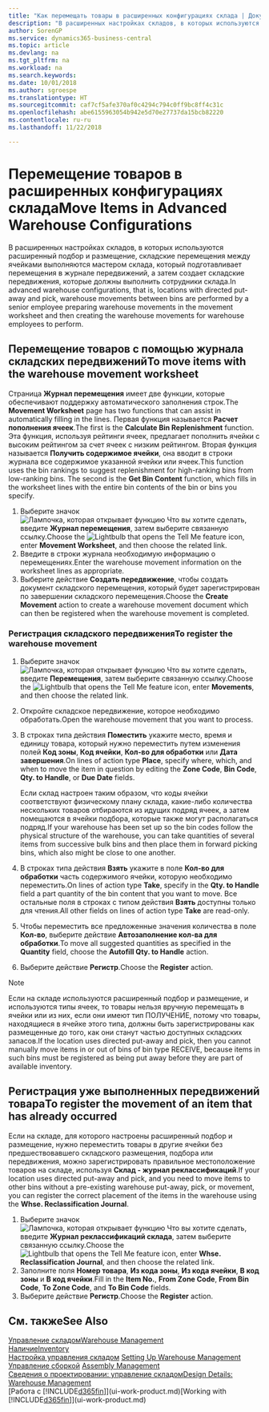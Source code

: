 ```yaml
---
title: "Как перемещать товары в расширенных конфигурациях склада | Документы Майкрософт"
description: "В расширенных настройках складов, в которых используются расширенный подбор и размещение, складские перемещения между ячейками выполняются мастером склада, который подготавливает перемещения в журнале передвижений, а затем создает складские передвижения, которые должны выполнить сотрудники склада."
author: SorenGP
ms.service: dynamics365-business-central
ms.topic: article
ms.devlang: na
ms.tgt_pltfrm: na
ms.workload: na
ms.search.keywords: 
ms.date: 10/01/2018
ms.author: sgroespe
ms.translationtype: HT
ms.sourcegitcommit: caf7cf5afe370af0c4294c794c0ff9bc8ff4c31c
ms.openlocfilehash: abe6155963054b942e5d70e27737da15bcb82220
ms.contentlocale: ru-ru
ms.lasthandoff: 11/22/2018

---
```

# <a name="move-items-in-advanced-warehouse-configurations"></a><span data-ttu-id="631cc-103">Перемещение товаров в расширенных конфигурациях склада</span><span class="sxs-lookup"><span data-stu-id="631cc-103">Move Items in Advanced Warehouse Configurations</span></span>
<span data-ttu-id="631cc-104">В расширенных настройках складов, в которых используются расширенный подбор и размещение, складские перемещения между ячейками выполняются мастером склада, который подготавливает перемещения в журнале передвижений, а затем создает складские передвижения, которые должны выполнить сотрудники склада.</span><span class="sxs-lookup"><span data-stu-id="631cc-104">In advanced warehouse configurations, that is, locations with directed put-away and pick, warehouse movements between bins are performed by a senior employee preparing warehouse movements in the movement worksheet and then creating the warehouse movements for warehouse employees to perform.</span></span>  

## <a name="to-move-items-with-the-warehouse-movement-worksheet"></a><span data-ttu-id="631cc-105">Перемещение товаров с помощью журнала складских передвижений</span><span class="sxs-lookup"><span data-stu-id="631cc-105">To move items with the warehouse movement worksheet</span></span>
<span data-ttu-id="631cc-106">Страница **Журнал перемещения** имеет две функции, которые обеспечивают поддержку автоматического заполнения строк.</span><span class="sxs-lookup"><span data-stu-id="631cc-106">The **Movement Worksheet** page has two functions that can assist in automatically filling in the lines.</span></span> <span data-ttu-id="631cc-107">Первая функция называется **Расчет пополнения ячеек**.</span><span class="sxs-lookup"><span data-stu-id="631cc-107">The first is the **Calculate Bin Replenishment** function.</span></span> <span data-ttu-id="631cc-108">Эта функция, используя рейтинги ячеек, предлагает пополнить ячейки с высоким рейтингом за счет ячеек с низким рейтингом. Вторая функция называется **Получить содержимое ячейки**, она вводит в строки журнала все содержимое указанной ячейки или ячеек.</span><span class="sxs-lookup"><span data-stu-id="631cc-108">This function uses the bin rankings to suggest replenishment for high-ranking bins from low-ranking bins. The second is the **Get Bin Content** function, which fills in the worksheet lines with the entire bin contents of the bin or bins you specify.</span></span>

1.  <span data-ttu-id="631cc-109">Выберите значок ![Лампочка, которая открывает функцию Что вы хотите сделать](media/ui-search/search_small.png "Что вы хотите сделать"), введите **Журнал перемещения**, затем выберите связанную ссылку.</span><span class="sxs-lookup"><span data-stu-id="631cc-109">Choose the ![Lightbulb that opens the Tell Me feature](media/ui-search/search_small.png "Tell me what you want to do") icon, enter **Movement Worksheet**, and then choose the related link.</span></span>  
2.  <span data-ttu-id="631cc-110">Введите в строки журнала необходимую информацию о перемещениях.</span><span class="sxs-lookup"><span data-stu-id="631cc-110">Enter the warehouse movement information on the worksheet lines as appropriate.</span></span>  
3. <span data-ttu-id="631cc-111">Выберите действие **Создать передвижение**, чтобы создать документ складского перемещения, который будет зарегистрирован по завершении складского перемещения.</span><span class="sxs-lookup"><span data-stu-id="631cc-111">Choose the **Create Movement** action to create a warehouse movement document which can then be registered when the warehouse movement is completed.</span></span>  

### <a name="to-register-the-warehouse-movement"></a><span data-ttu-id="631cc-112">Регистрация складского передвижения</span><span class="sxs-lookup"><span data-stu-id="631cc-112">To register the warehouse movement</span></span>  
1.  <span data-ttu-id="631cc-113">Выберите значок ![Лампочка, которая открывает функцию Что вы хотите сделать](media/ui-search/search_small.png "Что вы хотите сделать"), введите **Перемещения**, затем выберите связанную ссылку.</span><span class="sxs-lookup"><span data-stu-id="631cc-113">Choose the ![Lightbulb that opens the Tell Me feature](media/ui-search/search_small.png "Tell me what you want to do") icon, enter **Movements**, and then choose the related link.</span></span>  
2.  <span data-ttu-id="631cc-114">Откройте складское передвижение, которое необходимо обработать.</span><span class="sxs-lookup"><span data-stu-id="631cc-114">Open the warehouse movement that you want to process.</span></span>  
3.  <span data-ttu-id="631cc-115">В строках типа действия **Поместить** укажите место, время и единицу товара, который нужно переместить путем изменения полей **Код зоны**, **Код ячейки**, **Кол-во для обработки** или **Дата завершения**.</span><span class="sxs-lookup"><span data-stu-id="631cc-115">On lines of action type **Place**, specify where, which, and when to move the item in question by editing the **Zone Code**, **Bin Code**, **Qty. to Handle**, or **Due Date** fields.</span></span>  

    <span data-ttu-id="631cc-116">Еcли склад настроен таким образом, что коды ячейки соответствуют физическому плану склада, какие-либо количества нескольких товаров отбираются из идущих подряд ячеек, а затем помещаются в ячейки подбора, которые также могут располагаться подряд.</span><span class="sxs-lookup"><span data-stu-id="631cc-116">If your warehouse has been set up so the bin codes follow the physical structure of the warehouse, you can take quantities of several items from successive bulk bins and then place them in forward picking bins, which also might be close to one another.</span></span>  
4.  <span data-ttu-id="631cc-117">В строках типа действия **Взять** укажите в поле **Кол-во для обработки** часть содержимого ячейки, которую необходимо переместить.</span><span class="sxs-lookup"><span data-stu-id="631cc-117">On lines of action type **Take**, specify in the **Qty. to Handle** field a part quantity of the bin content that you want to move.</span></span> <span data-ttu-id="631cc-118">Все остальные поля в строках с типом действия **Взять** доступны только для чтения.</span><span class="sxs-lookup"><span data-stu-id="631cc-118">All other fields on lines of action type **Take** are read-only.</span></span>  
5.  <span data-ttu-id="631cc-119">Чтобы переместить все предложенные значения количества в поле **Кол-во**, выберите действие **Автозаполнение кол-ва для обработки**.</span><span class="sxs-lookup"><span data-stu-id="631cc-119">To move all suggested quantities as specified in the **Quantity** field, choose the **Autofill Qty. to Handle** action.</span></span>  
6. <span data-ttu-id="631cc-120">Выберите действие **Регистр**.</span><span class="sxs-lookup"><span data-stu-id="631cc-120">Choose the **Register** action.</span></span>  

> [!NOTE]  
>  <span data-ttu-id="631cc-121">Если на складе используются расширенный подбор и размещение, и используются типы ячеек, то товары нельзя вручную перемещать в ячейки или из них, если они имеют тип ПОЛУЧЕНИЕ, потому что товары, находящиеся в ячейке этого типа, должны быть зарегистрированы как размещенные до того, как они станут частью доступных складских запасов.</span><span class="sxs-lookup"><span data-stu-id="631cc-121">If the location uses directed put-away and pick, then you cannot manually move items in or out of bins of bin type RECEIVE, because items in such bins must be registered as being put away before they are part of available inventory.</span></span>

## <a name="to-register-the-movement-of-an-item-that-has-already-occurred"></a><span data-ttu-id="631cc-122">Регистрация уже выполненных передвижений товара</span><span class="sxs-lookup"><span data-stu-id="631cc-122">To register the movement of an item that has already occurred</span></span>  
<span data-ttu-id="631cc-123">Если на складе, для которого настроены расширенный подбор и размещение, нужно переместить товары в другие ячейки без предшествовавшего складского размещения, подбора или передвижения, можно зарегистрировать правильное местоположение товаров на складе, используя **Склад - журнал реклассификаций**.</span><span class="sxs-lookup"><span data-stu-id="631cc-123">If your location uses directed put-away and pick, and you need to move items to other bins without a pre-existing warehouse put-away, pick, or movement, you can register the correct placement of the items in the warehouse using the **Whse. Reclassification Journal**.</span></span>

1.  <span data-ttu-id="631cc-124">Выберите значок ![Лампочка, которая открывает функцию Что вы хотите сделать](media/ui-search/search_small.png "Что вы хотите сделать"), введите **Журнал реклассификаций склада**, затем выберите связанную ссылку.</span><span class="sxs-lookup"><span data-stu-id="631cc-124">Choose the ![Lightbulb that opens the Tell Me feature](media/ui-search/search_small.png "Tell me what you want to do") icon, enter **Whse. Reclassification Journal**, and then choose the related link.</span></span>  
2.  <span data-ttu-id="631cc-125">Заполните поля **Номер товара**, **Из кода зоны**, **Из кода ячейки**, **В код зоны** и **В код ячейки**.</span><span class="sxs-lookup"><span data-stu-id="631cc-125">Fill in the **Item No.**, **From Zone Code**, **From Bin Code**, **To Zone Code**, and **To Bin Code** fields.</span></span>  
3.  <span data-ttu-id="631cc-126">Выберите действие **Регистр**.</span><span class="sxs-lookup"><span data-stu-id="631cc-126">Choose the **Register** action.</span></span>  

## <a name="see-also"></a><span data-ttu-id="631cc-127">См. также</span><span class="sxs-lookup"><span data-stu-id="631cc-127">See Also</span></span>  
[<span data-ttu-id="631cc-128">Управление складом</span><span class="sxs-lookup"><span data-stu-id="631cc-128">Warehouse Management</span></span>](warehouse-manage-warehouse.md)  
[<span data-ttu-id="631cc-129">Наличие</span><span class="sxs-lookup"><span data-stu-id="631cc-129">Inventory</span></span>](inventory-manage-inventory.md)  
<span data-ttu-id="631cc-130">[Настройка управления складом](warehouse-setup-warehouse.md)   </span><span class="sxs-lookup"><span data-stu-id="631cc-130">[Setting Up Warehouse Management](warehouse-setup-warehouse.md)   </span></span>  
<span data-ttu-id="631cc-131">[Управление сборкой](assembly-assemble-items.md)  </span><span class="sxs-lookup"><span data-stu-id="631cc-131">[Assembly Management](assembly-assemble-items.md)  </span></span>  
[<span data-ttu-id="631cc-132">Сведения о проектировании: управление складом</span><span class="sxs-lookup"><span data-stu-id="631cc-132">Design Details: Warehouse Management</span></span>](design-details-warehouse-management.md)  
<span data-ttu-id="631cc-133">[Работа с [!INCLUDE[d365fin](includes/d365fin_md.md)]](ui-work-product.md)</span><span class="sxs-lookup"><span data-stu-id="631cc-133">[Working with [!INCLUDE[d365fin](includes/d365fin_md.md)]](ui-work-product.md)</span></span>

